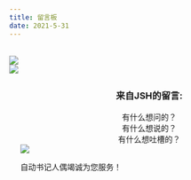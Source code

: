 ```yaml
---
title: 留言板
date: 2021-5-31
---
```

<link rel="stylesheet" href="https://cdn.jsdelivr.net/gh/jsh-jsh/html-demo/messagebar.min.css"/>

<div id="computer"><div id="maincontent"><br><div id="form-wrap"><img src="https://i.loli.net/2021/06/01/1AUf8iEY2sy3MbX.png"id="beforeimg"><div id="envelope"><form><div class="formmain"><img class="headerimg"src="https://i.loli.net/2021/06/01/bZ6gpyszio4d5YV.png"/><div style="padding: 5px 20px;"><center><h3 calss="title3">来自JSH的留言:</h3></center><center class="comments">有什么想问的？<br>有什么想说的？<br>有什么想吐槽的？<br></center><div class="bottomcontent"><img class="bottomimg"src="https://i.loli.net/2021/06/01/GF8NrAXTwY3evIC.png"/></div><p class="bottomhr">自动书记人偶竭诚为您服务！</p>
